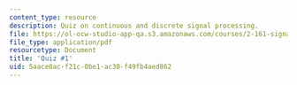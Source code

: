 ```yaml
---
content_type: resource
description: Quiz on continuous and discrete signal processing.
file: https://ol-ocw-studio-app-qa.s3.amazonaws.com/courses/2-161-signal-processing-continuous-and-discrete-fall-2008/5aace0acf21c0be1ac30f49fb4aed862_quiz1_07.pdf
file_type: application/pdf
resourcetype: Document
title: 'Quiz #1'
uid: 5aace0ac-f21c-0be1-ac30-f49fb4aed862
---
```

